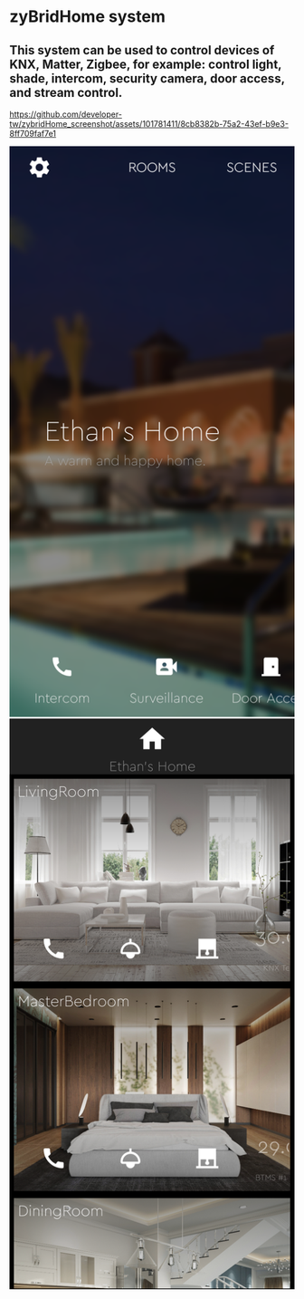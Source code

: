 # zyBridHome system
## This system can be used to control devices of KNX, Matter, Zigbee, for example: control light, shade, intercom, security camera, door access, and stream control.




https://github.com/developer-tw/zybridHome_screenshot/assets/101781411/8cb8382b-75a2-43ef-b9e3-8ff709faf7e1


![main_screen](https://github.com/developer-tw/zybridHome_screenshot/blob/main/main_screen.png)  
![room_screen](https://github.com/developer-tw/zybridHome_screenshot/blob/main/room_screen.png)
